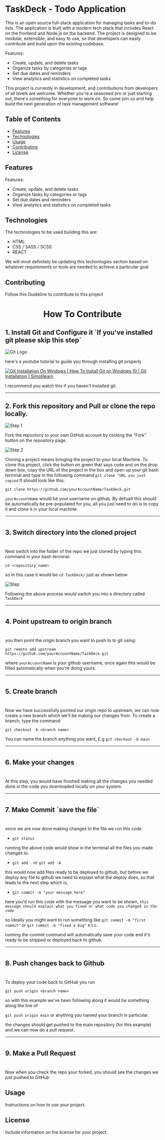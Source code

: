 # TaskDeck - Todo Application

This is an open source full-stack application for managing tasks and to-do lists. The application is built with a modern tech stack that includes React on the frontend and Node.js on the backend. The project is designed to be modular, extensible, and easy to use, so that developers can easily contribute and build upon the existing codebase.

Features:

- Create, update, and delete tasks
- Organize tasks by categories or tags
- Set due dates and reminders
- View analytics and statistics on completed tasks

This project is currently in development, and contributions from developers of all levels are welcome. Whether you're a seasoned pro or just starting out, there's something for everyone to work on. So come join us and help build the next generation of task management software!

## Table of Contents

- [Features](#features)
- [Technologies](#technologies)
- [Usage](#usage)
- [Contributing](#contributing)
- [License](#license)

## Features

Features:

- Create, update, and delete tasks
- Organize tasks by categories or tags
- Set due dates and reminders
- View analytics and statistics on completed tasks

## Technologies

The technologies to be used building this are:

- HTML
- CSS / SASS / SCSS
- REACT

We will most definitely be updating this techonlogies section based on whatever requirements or tools are needed to achieve a particular goal

## Contributing

Follow this Guideline to contribute to this project

<h1 align="center">How To Contribute</h1>

<h2>1. Install Git and Configure it `If you've installed git please skip this step`</h2>

![Git Logo](./Images/git%20image.png)

here's a youtube tutorial to guide you through installing git properly

[![Git Installation On Windows | How To Install Git on Windows 10 | Git Installation | Simplilearn](https://img.youtube.com/vi/2j7fD92g-gE/maxresdefault.jpg)](https://youtu.be/2j7fD92g-gE)

I recommend you watch this if you haven't installed git.

---

<h2>2. Fork this repository and Pull or clone the repo locally.</h2>

![Step 1](./Images/page_1.jpeg)

Fork the repository to your own GitHub account by clicking the "Fork" button on the repository page.

![Step 2](./Images/page_2.jpeg)

Cloning a project means bringing the project to your local Machine. To clone this project, click the button on green that says code and on the drop down box, copy the URL of the project in the box and open up your git bash terminal and type in the following command `git clone "URL you just copied`
It should look like this:

`git clone https://github.com/yourAccountName/TaskDeck.git`

`yourAccountName` would be your username on github. By defualt this should be automatically be pre-populated for you, all you just need to do is to copy it and clone it in your local machine.

---

<h2 style="margin-block: 40px;">3. Switch directory into the cloned project</h2>

Next switch into the folder of the repo we just cloned by typing this command in your bash terminal:

`cd <repository name>`

so in this case it would be
`cd TaskDeck/` just as shown below

![Step](<./Images/annotely_image%20(2).jpeg>)

Following the above process would switch you into a directory called `TaskDeck`

---

<h2 style="margin-block: 40px;">4. Point upstream to origin branch</h2>

you then point the origin branch you want to push to to git using:

`git remote add upstream https://github.com/yourAccountName/TaskDeck.git`

where `yourAccountName` is your github username, once again this would be filled automatically when you're doing yours.

---

<h2 style="margin-block: 40px;">5. Create branch</h2>

Now we have successfully pointed our origin repo to upstream, we can now create a new branch which we'll be making our changes from. To create a branch, type the command:

`git checkout -b <branch name>`

You can name the branch anything you want, E.g `git checkout -b main`

---

<h2 style="margin-block: 40px;">6. Make your changes</h2>

At this step, you would have finished making all the changes you needed done in the code you downloaded locally on your system.

---

<h2 style="margin-block: 40px;">7. Make Commit `save the file`</h2>

since we are now done making changes to the file we run this code

- `git status`

running the above code would show in the terminal all the files you made changes to.

- `git add .` or `git add -A`

this would now add files ready to be deployed to github, but before we deploy any file to github we need to explain what the deploy does, so that leads to the next step which is,

- `git commit -m "your message here"`

here you'd run this code with the message you want to be shown, `this message should explain what you fixed or what code you changed in the code`

so Ideally you might want to run something like `git commit -m "first commit"` or `git commit -m "fixed a bug"` e.t.c.

running the commit command will automatically save your code and it's ready to be shipped or deployed back to github.

---

<h2 style="margin-block: 40px;">8. Push changes back to Github</h2>

To deploy your code back to GitHub you run

`git push origin <branch name>`

so with this example we've been following along it would be something along the line of

`git push origin main` or anything you named your branch in particular.

the changes should get pushed to the main repository (for this example) and we can now do a pull request.

---

<h2 style="margin-block: 40px;">9. Make a Pull Request</h2>

Now when you check the repo your forked, you should see the changes we just pushed to GitHub

## Usage

Instructions on how to use your project.

## License

Include information on the license for your project.
